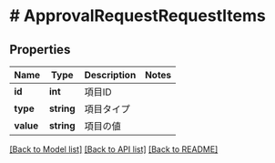 # # ApprovalRequestRequestItems

## Properties

Name | Type | Description | Notes
------------ | ------------- | ------------- | -------------
**id** | **int** | 項目ID | 
**type** | **string** | 項目タイプ | 
**value** | **string** | 項目の値 | 

[[Back to Model list]](../../README.md#documentation-for-models) [[Back to API list]](../../README.md#documentation-for-api-endpoints) [[Back to README]](../../README.md)


